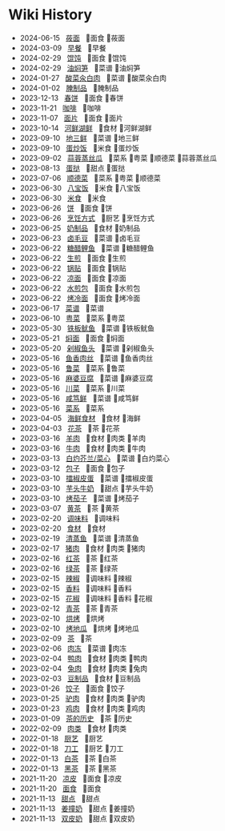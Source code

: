 # Wiki History

- 2024-06-15&nbsp;&nbsp; [莜面](/0081_面食_莜面)&nbsp;&nbsp; :bookmark:面食 :bookmark:莜面
- 2024-03-09&nbsp;&nbsp; [早餐](/0080_早餐)&nbsp;&nbsp; :bookmark:早餐
- 2024-02-29&nbsp;&nbsp; [馄饨](/0079_面食_馄饨)&nbsp;&nbsp; :bookmark:面食 :bookmark:馄饨
- 2024-02-29&nbsp;&nbsp; [油焖笋](/0078_菜谱_油焖笋)&nbsp;&nbsp; :bookmark:菜谱 :bookmark:油焖笋
- 2024-01-27&nbsp;&nbsp; [酸菜汆白肉](/0077_菜谱_酸菜汆白肉)&nbsp;&nbsp; :bookmark:菜谱 :bookmark:酸菜汆白肉
- 2024-01-02&nbsp;&nbsp; [腌制品](/0076_腌制品)&nbsp;&nbsp; :bookmark:腌制品
- 2023-12-13&nbsp;&nbsp; [春饼](/0075_面食_春饼)&nbsp;&nbsp; :bookmark:面食 :bookmark:春饼
- 2023-11-21&nbsp;&nbsp; [咖啡](/0074_咖啡)&nbsp;&nbsp; :bookmark:咖啡
- 2023-11-07&nbsp;&nbsp; [面片](/0073_面食_面片)&nbsp;&nbsp; :bookmark:面食 :bookmark:面片
- 2023-10-14&nbsp;&nbsp; [河鲜湖鲜](/0072_食材_河鲜湖鲜)&nbsp;&nbsp; :bookmark:食材 :bookmark:河鲜湖鲜
- 2023-09-10&nbsp;&nbsp; [地三鲜](/0070_菜谱_地三鲜)&nbsp;&nbsp; :bookmark:菜谱 :bookmark:地三鲜
- 2023-09-10&nbsp;&nbsp; [蛋炒饭](/0071_米食_蛋炒饭)&nbsp;&nbsp; :bookmark:米食 :bookmark:蛋炒饭
- 2023-09-02&nbsp;&nbsp; [蒜蓉蒸丝瓜](/0069_菜系_粤菜_顺德菜_蒜蓉蒸丝瓜)&nbsp;&nbsp; :bookmark:菜系 :bookmark:粤菜 :bookmark:顺德菜 :bookmark:蒜蓉蒸丝瓜
- 2023-08-13&nbsp;&nbsp; [蛋挞](/0068_甜点_蛋挞)&nbsp;&nbsp; :bookmark:甜点 :bookmark:蛋挞
- 2023-07-06&nbsp;&nbsp; [顺德菜](/0067_菜系_粤菜_顺德菜)&nbsp;&nbsp; :bookmark:菜系 :bookmark:粤菜 :bookmark:顺德菜
- 2023-06-30&nbsp;&nbsp; [八宝饭](/0066_米食_八宝饭)&nbsp;&nbsp; :bookmark:米食 :bookmark:八宝饭
- 2023-06-30&nbsp;&nbsp; [米食](/0065_米食)&nbsp;&nbsp; :bookmark:米食
- 2023-06-26&nbsp;&nbsp; [饼](/0063_面食_饼)&nbsp;&nbsp; :bookmark:面食 :bookmark:饼
- 2023-06-26&nbsp;&nbsp; [烹饪方式](/0064_厨艺_烹饪方式)&nbsp;&nbsp; :bookmark:厨艺 :bookmark:烹饪方式
- 2023-06-25&nbsp;&nbsp; [奶制品](/0062_食材_奶制品)&nbsp;&nbsp; :bookmark:食材 :bookmark:奶制品
- 2023-06-23&nbsp;&nbsp; [卤毛豆](/0061_菜谱_卤毛豆)&nbsp;&nbsp; :bookmark:菜谱 :bookmark:卤毛豆
- 2023-06-22&nbsp;&nbsp; [糖醋鲤鱼](/0060_菜谱_糖醋鲤鱼)&nbsp;&nbsp; :bookmark:菜谱 :bookmark:糖醋鲤鱼
- 2023-06-22&nbsp;&nbsp; [生煎](/0056_面食_生煎)&nbsp;&nbsp; :bookmark:面食 :bookmark:生煎
- 2023-06-22&nbsp;&nbsp; [锅贴](/0057_面食_锅贴)&nbsp;&nbsp; :bookmark:面食 :bookmark:锅贴
- 2023-06-22&nbsp;&nbsp; [凉面](/0058_面食_凉面)&nbsp;&nbsp; :bookmark:面食 :bookmark:凉面
- 2023-06-22&nbsp;&nbsp; [水煎包](/0055_面食_水煎包)&nbsp;&nbsp; :bookmark:面食 :bookmark:水煎包
- 2023-06-22&nbsp;&nbsp; [烤冷面](/0059_面食_烤冷面)&nbsp;&nbsp; :bookmark:面食 :bookmark:烤冷面
- 2023-06-17&nbsp;&nbsp; [菜谱](/0054_菜谱)&nbsp;&nbsp; :bookmark:菜谱
- 2023-06-10&nbsp;&nbsp; [粤菜](/0053_菜系_粤菜)&nbsp;&nbsp; :bookmark:菜系 :bookmark:粤菜
- 2023-05-30&nbsp;&nbsp; [铁板鱿鱼](/0020_菜谱_铁板鱿鱼)&nbsp;&nbsp; :bookmark:菜谱 :bookmark:铁板鱿鱼
- 2023-05-21&nbsp;&nbsp; [焖面](/0021_面食_焖面)&nbsp;&nbsp; :bookmark:面食 :bookmark:焖面
- 2023-05-20&nbsp;&nbsp; [剁椒鱼头](/0022_菜谱_剁椒鱼头)&nbsp;&nbsp; :bookmark:菜谱 :bookmark:剁椒鱼头
- 2023-05-16&nbsp;&nbsp; [鱼香肉丝](/0025_菜谱_鱼香肉丝)&nbsp;&nbsp; :bookmark:菜谱 :bookmark:鱼香肉丝
- 2023-05-16&nbsp;&nbsp; [鲁菜](/0019_菜系_鲁菜)&nbsp;&nbsp; :bookmark:菜系 :bookmark:鲁菜
- 2023-05-16&nbsp;&nbsp; [麻婆豆腐](/0023_菜谱_麻婆豆腐)&nbsp;&nbsp; :bookmark:菜谱 :bookmark:麻婆豆腐
- 2023-05-16&nbsp;&nbsp; [川菜](/0018_菜系_川菜)&nbsp;&nbsp; :bookmark:菜系 :bookmark:川菜
- 2023-05-16&nbsp;&nbsp; [咸笃鲜](/0024_菜谱_咸笃鲜)&nbsp;&nbsp; :bookmark:菜谱 :bookmark:咸笃鲜
- 2023-05-16&nbsp;&nbsp; [菜系](/0017_菜系)&nbsp;&nbsp; :bookmark:菜系
- 2023-04-05&nbsp;&nbsp; [海鲜食材](/0004_食材_海鲜)&nbsp;&nbsp; :bookmark:食材 :bookmark:海鲜
- 2023-04-03&nbsp;&nbsp; [花茶](/0026_茶_花茶)&nbsp;&nbsp; :bookmark:茶 :bookmark:花茶
- 2023-03-16&nbsp;&nbsp; [羊肉](/0013_食材_肉类_羊肉)&nbsp;&nbsp; :bookmark:食材 :bookmark:肉类 :bookmark:羊肉
- 2023-03-16&nbsp;&nbsp; [牛肉](/0014_食材_肉类_牛肉)&nbsp;&nbsp; :bookmark:食材 :bookmark:肉类 :bookmark:牛肉
- 2023-03-13&nbsp;&nbsp; [白灼芥兰/菜心](/0027_菜谱_白灼菜心)&nbsp;&nbsp; :bookmark:菜谱 :bookmark:白灼菜心
- 2023-03-12&nbsp;&nbsp; [包子](/0028_面食_包子)&nbsp;&nbsp; :bookmark:面食 :bookmark:包子
- 2023-03-10&nbsp;&nbsp; [擂椒皮蛋](/0029_菜谱_擂椒皮蛋)&nbsp;&nbsp; :bookmark:菜谱 :bookmark:擂椒皮蛋
- 2023-03-10&nbsp;&nbsp; [芋头牛奶](/0030_甜点_芋头牛奶)&nbsp;&nbsp; :bookmark:甜点 :bookmark:芋头牛奶
- 2023-03-10&nbsp;&nbsp; [烤茄子](/0031_菜谱_烤茄子)&nbsp;&nbsp; :bookmark:菜谱 :bookmark:烤茄子
- 2023-03-07&nbsp;&nbsp; [黄茶](/0032_茶_黄茶)&nbsp;&nbsp; :bookmark:茶 :bookmark:黄茶
- 2023-02-20&nbsp;&nbsp; [调味料](/0007_调味料)&nbsp;&nbsp; :bookmark:调味料
- 2023-02-20&nbsp;&nbsp; [食材](/0003_食材)&nbsp;&nbsp; :bookmark:食材
- 2023-02-19&nbsp;&nbsp; [清蒸鱼](/0033_菜谱_清蒸鱼)&nbsp;&nbsp; :bookmark:菜谱 :bookmark:清蒸鱼
- 2023-02-17&nbsp;&nbsp; [猪肉](/0016_食材_肉类_猪肉)&nbsp;&nbsp; :bookmark:食材 :bookmark:肉类 :bookmark:猪肉
- 2023-02-16&nbsp;&nbsp; [红茶](/0034_茶_红茶)&nbsp;&nbsp; :bookmark:茶 :bookmark:红茶
- 2023-02-16&nbsp;&nbsp; [绿茶](/0035_茶_绿茶)&nbsp;&nbsp; :bookmark:茶 :bookmark:绿茶
- 2023-02-15&nbsp;&nbsp; [辣椒](/0009_调味料_辣椒)&nbsp;&nbsp; :bookmark:调味料 :bookmark:辣椒
- 2023-02-15&nbsp;&nbsp; [香料](/0036_调味料_香料)&nbsp;&nbsp; :bookmark:调味料 :bookmark:香料
- 2023-02-15&nbsp;&nbsp; [花椒](/0008_调味料_香料_花椒)&nbsp;&nbsp; :bookmark:调味料 :bookmark:香料 :bookmark:花椒
- 2023-02-12&nbsp;&nbsp; [青茶](/0037_茶_青茶)&nbsp;&nbsp; :bookmark:茶 :bookmark:青茶
- 2023-02-10&nbsp;&nbsp; [烘烤](/0038_烘烤)&nbsp;&nbsp; :bookmark:烘烤
- 2023-02-10&nbsp;&nbsp; [烤地瓜](/0039_烘烤_烤地瓜)&nbsp;&nbsp; :bookmark:烘烤 :bookmark:烤地瓜
- 2023-02-09&nbsp;&nbsp; [茶](/0040_茶)&nbsp;&nbsp; :bookmark:茶
- 2023-02-06&nbsp;&nbsp; [肉冻](/0041_菜谱_肉冻)&nbsp;&nbsp; :bookmark:菜谱 :bookmark:肉冻
- 2023-02-04&nbsp;&nbsp; [鸭肉](/0010_食材_肉类_鸭肉)&nbsp;&nbsp; :bookmark:食材 :bookmark:肉类 :bookmark:鸭肉
- 2023-02-04&nbsp;&nbsp; [兔肉](/0015_食材_肉类_兔肉)&nbsp;&nbsp; :bookmark:食材 :bookmark:肉类 :bookmark:兔肉
- 2023-02-03&nbsp;&nbsp; [豆制品](/0006_食材_豆制品)&nbsp;&nbsp; :bookmark:食材 :bookmark:豆制品
- 2023-01-26&nbsp;&nbsp; [饺子](/0042_面食_饺子)&nbsp;&nbsp; :bookmark:面食 :bookmark:饺子
- 2023-01-25&nbsp;&nbsp; [驴肉](/0012_食材_肉类_驴肉)&nbsp;&nbsp; :bookmark:食材 :bookmark:肉类 :bookmark:驴肉
- 2023-01-23&nbsp;&nbsp; [鸡肉](/0011_食材_肉类_鸡肉)&nbsp;&nbsp; :bookmark:食材 :bookmark:肉类 :bookmark:鸡肉
- 2023-01-09&nbsp;&nbsp; [茶的历史](/0043_茶_历史)&nbsp;&nbsp; :bookmark:茶 :bookmark:历史
- 2022-02-09&nbsp;&nbsp; [肉类](/0005_食材_肉类)&nbsp;&nbsp; :bookmark:食材 :bookmark:肉类
- 2022-01-18&nbsp;&nbsp; [厨艺](/0045_厨艺)&nbsp;&nbsp; :bookmark:厨艺
- 2022-01-18&nbsp;&nbsp; [刀工](/0044_厨艺_刀工)&nbsp;&nbsp; :bookmark:厨艺 :bookmark:刀工
- 2022-01-13&nbsp;&nbsp; [白茶](/0046_茶_白茶)&nbsp;&nbsp; :bookmark:茶 :bookmark:白茶
- 2022-01-13&nbsp;&nbsp; [黑茶](/0047_茶_黑茶)&nbsp;&nbsp; :bookmark:茶 :bookmark:黑茶
- 2021-11-20&nbsp;&nbsp; [凉皮](/0048_面食_凉皮)&nbsp;&nbsp; :bookmark:面食 :bookmark:凉皮
- 2021-11-20&nbsp;&nbsp; [面食](/0049_面食)&nbsp;&nbsp; :bookmark:面食
- 2021-11-13&nbsp;&nbsp; [甜点](/0051_甜点)&nbsp;&nbsp; :bookmark:甜点
- 2021-11-13&nbsp;&nbsp; [姜撞奶](/0050_甜点_姜撞奶)&nbsp;&nbsp; :bookmark:甜点 :bookmark:姜撞奶
- 2021-11-13&nbsp;&nbsp; [双皮奶](/0052_甜点_双皮奶)&nbsp;&nbsp; :bookmark:甜点 :bookmark:双皮奶
